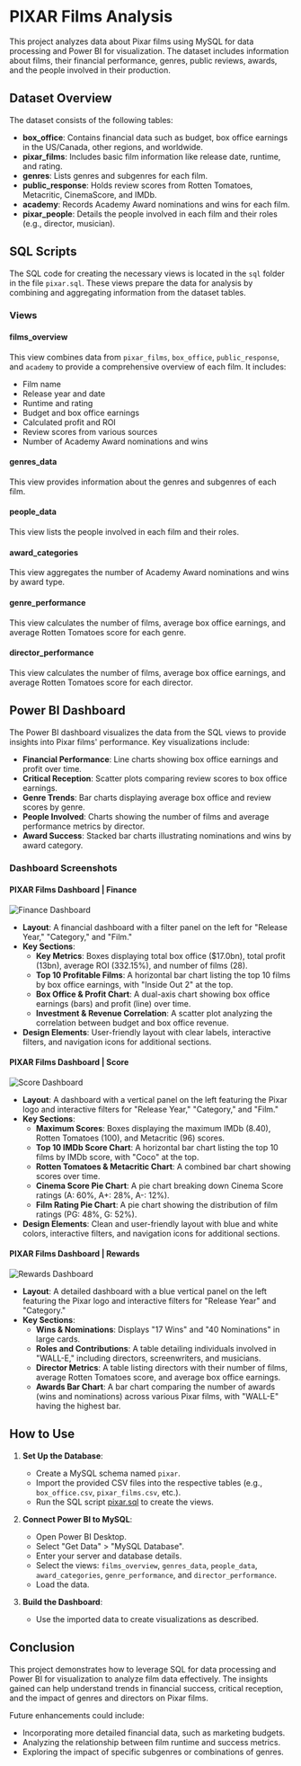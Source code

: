 # PIXAR Films Analysis
This project analyzes data about Pixar films using MySQL for data processing and Power BI for visualization. The dataset includes information about films, their financial performance, genres, public reviews, awards, and the people involved in their production.

## Dataset Overview

The dataset consists of the following tables:

- **box_office**: Contains financial data such as budget, box office earnings in the US/Canada, other regions, and worldwide.
- **pixar_films**: Includes basic film information like release date, runtime, and rating.
- **genres**: Lists genres and subgenres for each film.
- **public_response**: Holds review scores from Rotten Tomatoes, Metacritic, CinemaScore, and IMDb.
- **academy**: Records Academy Award nominations and wins for each film.
- **pixar_people**: Details the people involved in each film and their roles (e.g., director, musician).

## SQL Scripts

The SQL code for creating the necessary views is located in the `sql` folder in the file `pixar.sql`. These views prepare the data for analysis by combining and aggregating information from the dataset tables.

### Views

#### films_overview

This view combines data from `pixar_films`, `box_office`, `public_response`, and `academy` to provide a comprehensive overview of each film. It includes:

- Film name
- Release year and date
- Runtime and rating
- Budget and box office earnings
- Calculated profit and ROI
- Review scores from various sources
- Number of Academy Award nominations and wins

#### genres_data

This view provides information about the genres and subgenres of each film.

#### people_data

This view lists the people involved in each film and their roles.

#### award_categories

This view aggregates the number of Academy Award nominations and wins by award type.

#### genre_performance

This view calculates the number of films, average box office earnings, and average Rotten Tomatoes score for each genre.

#### director_performance

This view calculates the number of films, average box office earnings, and average Rotten Tomatoes score for each director.

## Power BI Dashboard

The Power BI dashboard visualizes the data from the SQL views to provide insights into Pixar films' performance. Key visualizations include:

- **Financial Performance**: Line charts showing box office earnings and profit over time.
- **Critical Reception**: Scatter plots comparing review scores to box office earnings.
- **Genre Trends**: Bar charts displaying average box office and review scores by genre.
- **People Involved**: Charts showing the number of films and average performance metrics by director.
- **Award Success**: Stacked bar charts illustrating nominations and wins by award category.

### Dashboard Screenshots

#### PIXAR Films Dashboard | Finance

![Finance Dashboard](Images/Finance.png)

- **Layout**: A financial dashboard with a filter panel on the left for "Release Year," "Category," and "Film."
- **Key Sections**:
  - **Key Metrics**: Boxes displaying total box office ($17.0bn), total profit (13bn), average ROI (332.15%), and number of films (28).
  - **Top 10 Profitable Films**: A horizontal bar chart listing the top 10 films by box office earnings, with "Inside Out 2" at the top.
  - **Box Office & Profit Chart**: A dual-axis chart showing box office earnings (bars) and profit (line) over time.
  - **Investment & Revenue Correlation**: A scatter plot analyzing the correlation between budget and box office revenue.
- **Design Elements**: User-friendly layout with clear labels, interactive filters, and navigation icons for additional sections.


#### PIXAR Films Dashboard | Score

![Score Dashboard](Images/Score.png)

- **Layout**: A dashboard with a vertical panel on the left featuring the Pixar logo and interactive filters for "Release Year," "Category," and "Film."
- **Key Sections**:
  - **Maximum Scores**: Boxes displaying the maximum IMDb (8.40), Rotten Tomatoes (100), and Metacritic (96) scores.
  - **Top 10 IMDb Score Chart**: A horizontal bar chart listing the top 10 films by IMDb score, with "Coco" at the top.
  - **Rotten Tomatoes & Metacritic Chart**: A combined bar chart showing scores over time.
  - **Cinema Score Pie Chart**: A pie chart breaking down Cinema Score ratings (A: 60%, A+: 28%, A-: 12%).
  - **Film Rating Pie Chart**: A pie chart showing the distribution of film ratings (PG: 48%, G: 52%).
- **Design Elements**: Clean and user-friendly layout with blue and white colors, interactive filters, and navigation icons for additional sections.

  
#### PIXAR Films Dashboard | Rewards

![Rewards Dashboard](Images/Rewards.png)

- **Layout**: A detailed dashboard with a blue vertical panel on the left featuring the Pixar logo and interactive filters for "Release Year" and "Category."
- **Key Sections**:
  - **Wins & Nominations**: Displays "17 Wins" and "40 Nominations" in large cards.
  - **Roles and Contributions**: A table detailing individuals involved in "WALL-E," including directors, screenwriters, and musicians.
  - **Director Metrics**: A table listing directors with their number of films, average Rotten Tomatoes score, and average box office earnings.
  - **Awards Bar Chart**: A bar chart comparing the number of awards (wins and nominations) across various Pixar films, with "WALL-E" having the highest bar.

## How to Use

1. **Set Up the Database**:
   - Create a MySQL schema named `pixar`.
   - Import the provided CSV files into the respective tables (e.g., `box_office.csv`, `pixar_films.csv`, etc.).
   - Run the SQL script [pixar.sql](pixar.sql) to create the views.

2. **Connect Power BI to MySQL**:
   - Open Power BI Desktop.
   - Select "Get Data" > "MySQL Database".
   - Enter your server and database details.
   - Select the views: `films_overview`, `genres_data`, `people_data`, `award_categories`, `genre_performance`, and `director_performance`.
   - Load the data.

3. **Build the Dashboard**:
   - Use the imported data to create visualizations as described.

## Conclusion

This project demonstrates how to leverage SQL for data processing and Power BI for visualization to analyze film data effectively. The insights gained can help understand trends in financial success, critical reception, and the impact of genres and directors on Pixar films.

Future enhancements could include:

- Incorporating more detailed financial data, such as marketing budgets.
- Analyzing the relationship between film runtime and success metrics.
- Exploring the impact of specific subgenres or combinations of genres.
